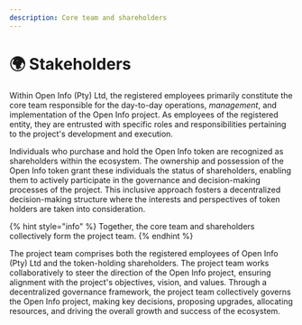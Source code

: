 ```yaml
---
description: Core team and shareholders
---
```


# 🌍 Stakeholders

Within Open Info (Pty) Ltd, the registered employees primarily constitute the core team responsible for the day-to-day operations, _management_, and implementation of the Open Info project. As employees of the registered entity, they are entrusted with specific roles and responsibilities pertaining to the project's development and execution.

Individuals who purchase and hold the Open Info token are recognized as shareholders within the ecosystem. The ownership and possession of the Open Info token grant these individuals the status of shareholders, enabling them to actively participate in the governance and decision-making processes of the project. This inclusive approach fosters a decentralized decision-making structure where the interests and perspectives of token holders are taken into consideration.

{% hint style="info" %}
Together, the core team and shareholders collectively form the project team.&#x20;
{% endhint %}

The project team comprises both the registered employees of Open Info (Pty) Ltd and the token-holding shareholders. The project team works collaboratively to steer the direction of the Open Info project, ensuring alignment with the project's objectives, vision, and values. Through a decentralized governance framework, the project team collectively governs the Open Info project, making key decisions, proposing upgrades, allocating resources, and driving the overall growth and success of the ecosystem.
